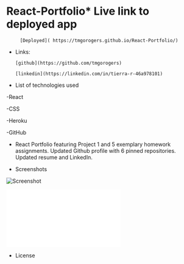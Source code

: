 # React-Portfolio* Live link to deployed app
         [Deployed]( https://tmgorogers.github.io/React-Portfolio/)
   * Links:
                 
         [github](https://github.com/tmgorogers)

         [linkedin](https://linkedin.com/in/tierra-r-46a978101)

   * List of technologies used

   -React

   -CSS

   -Heroku

   -GitHub

   * React Portfolio featuring Project 1 and 5 exemplary homework assignments. Updated Github profile with 6 pinned repositories. Updated resume and LinkedIn.
  
   * Screenshots

   ![Screenshot](assets/UpdatedPortfolio3.png)

   ![Screenshot](file:///C:/Users/user/CodingBootcamp/Updated-Portfolio/assets/Full%20Stack%20Web%20Dev%20Resume.pdf)

   

   
   * License
